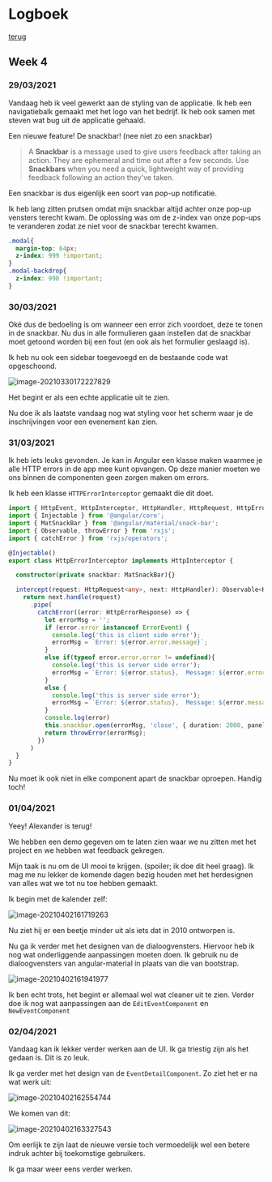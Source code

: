 # Logboek
[terug](https://martijnmeeldijk.github.io/stage/)





## Week 4

### 29/03/2021

Vandaag heb ik veel gewerkt aan de styling van de applicatie. Ik heb een navigatiebalk gemaakt met het logo van het bedrijf. Ik heb ook samen met steven wat bug uit de applicatie gehaald. 

Een nieuwe feature! De snackbar! (nee niet zo een snackbar)

> A **Snackbar** is a message used to give users feedback after taking an action. They are ephemeral and time out after a few seconds. Use **Snackbars** when you need a quick, lightweight way of providing feedback following an action they've taken.

Een snackbar is dus eigenlijk een soort van pop-up notificatie. 

Ik heb lang zitten prutsen omdat mijn snackbar altijd achter onze pop-up vensters terecht kwam. De oplossing was om de z-index van onze pop-ups te veranderen zodat ze niet voor de snackbar terecht kwamen.

```scss
.modal{
  margin-top: 64px;
  z-index: 999 !important;
}
.modal-backdrop{
  z-index: 998 !important;
}
```



### 30/03/2021

Oké dus de bedoeling is om wanneer een error zich voordoet, deze te tonen in de snackbar. Nu dus in alle formulieren gaan instellen dat de snackbar moet getoond worden bij een fout (en ook als het formulier geslaagd is).



Ik heb nu ook een sidebar toegevoegd en de bestaande code wat opgeschoond.

![image-20210330172227829](img/log-week-4/image-20210330172227829.png)

Het begint er als een echte applicatie uit te zien.



Nu doe ik als laatste vandaag nog wat styling voor het scherm waar je de inschrijvingen voor een evenement kan zien.



### 31/03/2021

Ik heb iets leuks gevonden. Je kan in Angular een klasse maken waarmee je alle HTTP errors in de app mee kunt opvangen. Op deze manier moeten we ons binnen de componenten geen zorgen maken om errors. 



Ik heb een klasse `HTTPErrorInterceptor` gemaakt die dit doet.

```typescript
import { HttpEvent, HttpInterceptor, HttpHandler, HttpRequest, HttpErrorResponse } from '@angular/common/http';
import { Injectable } from '@angular/core';
import { MatSnackBar } from '@angular/material/snack-bar';
import { Observable, throwError } from 'rxjs';
import { catchError } from 'rxjs/operators';

@Injectable()
export class HttpErrorInterceptor implements HttpInterceptor {

  constructor(private snackbar: MatSnackBar){}

  intercept(request: HttpRequest<any>, next: HttpHandler): Observable<HttpEvent<any>> {
    return next.handle(request)
      .pipe(
        catchError((error: HttpErrorResponse) => {
          let errorMsg = '';
          if (error.error instanceof ErrorEvent) {
            console.log('this is client side error');
            errorMsg = `Error: ${error.error.message}`;
          }
          else if(typeof error.error.error != undefined){
            console.log('this is server side error');
            errorMsg = `Error: ${error.status},  Message: ${error.error.error}`;
          }
          else {
            console.log('this is server side error');
            errorMsg = `Error: ${error.status},  Message: ${error.message}`;
          }
          console.log(error)
          this.snackbar.open(errorMsg, 'close', { duration: 2000, panelClass: 'snack-bar' });
          return throwError(errorMsg);
        })
      )
  }
}
```

Nu moet ik ook niet in elke component apart de snackbar oproepen. Handig toch!



### 01/04/2021

Yeey! Alexander is terug!

We hebben een demo gegeven om te laten zien waar we nu zitten met het project en we hebben wat feedback gekregen. 

Mijn taak is nu om de UI mooi te krijgen. (spoiler; ik doe dit heel graag). Ik mag me nu lekker de komende dagen bezig houden met het herdesignen van alles wat we tot nu toe hebben gemaakt.

Ik begin met de kalender zelf:

![image-20210402161719263](img/log-week-4/image-20210402161719263.png)

Nu ziet hij er een beetje minder uit als iets dat in 2010 ontworpen is.



Nu ga ik verder met het designen van de dialoogvensters. Hiervoor heb ik nog wat onderliggende aanpassingen moeten doen. Ik gebruik nu de dialoogvensters van angular-material in plaats van die van bootstrap.

![image-20210402161941977](img/log-week-4/image-20210402161941977.png)

Ik ben echt trots, het begint er allemaal wel wat cleaner uit te zien. Verder doe ik nog wat aanpassingen aan de `EditEventComponent` en `NewEventComponent`



### 02/04/2021

Vandaag kan ik lekker verder werken aan de UI. Ik ga triestig zijn als het gedaan is. Dit is zo leuk. 

Ik ga verder met het design van de `EventDetailComponent`. Zo ziet het er na wat werk uit:

![image-20210402162554744](img/log-week-4/image-20210402162554744.png)

We komen van dit:

![image-20210402163327543](img/log-week-4/image-20210402163327543.png)

Om eerlijk te zijn laat de nieuwe versie toch vermoedelijk wel een betere indruk achter bij toekomstige gebruikers.

Ik ga maar weer eens verder werken. 